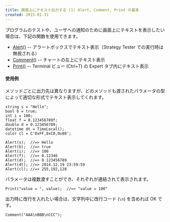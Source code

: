 ```yaml
---
title: 画面上にテキスト出力する (1) Alert, Comment, Print の基本
created: 2015-01-31
---
```


プログラムのテストや、ユーザへの通知のために画面上にテキストを表示したい場合は、下記の関数を使用できます。

* [Alert()](http://www.mql5.com/en/docs/common/alert) -- アラートボックスでテキスト表示（Strategy Tester での実行時は無視される）
* [Comment()](https://www.mql5.com/en/docs/common/comment) -- チャートの左上にテキスト表示
* [Print()](https://www.mql5.com/en/docs/common/print) -- Terminal ビュー (Ctrl+T) の Expert タブ内にテキスト表示


#### 使用例

メソッドごとに出力先は異なりますが、どのメソッドも渡されたパラメータの型によって適切な形式でテキスト表示してくれます。

```mql
string s = "Hello";
bool b = true;
int i = 100;
float f = 0.123456789f;
double d = 0.123456789;
datetime dt = TimeLocal();
color cl = C'0xFF,0xC0,0x80';

Alert(s);  //=> Hello
Alert(b);  //=> true
Alert(i);  //=> 100
Alert(f);  //=> 0.12346
Alert(d);  //=> 0.123456789
Alert(dt); //=> 2014.12.19 23:59:59
Alert(cl); //=> 255,192,128
```

パラメータは複数渡すことができ、それぞれが連結されて表示されます。

```mql
Print("value = ", value);  //=> "value = 100"
```

出力時に改行を入れたい場合は、文字列中に改行コード (`\n`) を含めれば OK です。

```mql
Comment("AAA\nBBB\nCCC");
```
